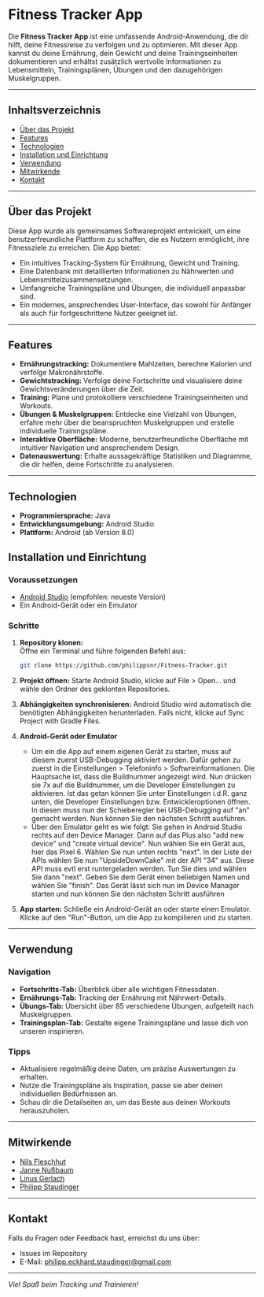 # Fitness Tracker App

Die **Fitness Tracker App** ist eine umfassende Android-Anwendung, die dir hilft, deine Fitnessreise zu verfolgen und zu optimieren. Mit dieser App kannst du deine Ernährung, dein Gewicht und deine Trainingseinheiten dokumentieren und erhältst zusätzlich wertvolle Informationen zu Lebensmitteln, Trainingsplänen, Übungen und den dazugehörigen Muskelgruppen.

---

## Inhaltsverzeichnis

- [Über das Projekt](#über-das-projekt)
- [Features](#features)
- [Technologien](#technologien)
- [Installation und Einrichtung](#installation-und-einrichtung)
- [Verwendung](#verwendung)
- [Mitwirkende](#mitwirkende)
- [Kontakt](#kontakt)

---

## Über das Projekt

Diese App wurde als gemeinsames Softwareprojekt entwickelt, um eine benutzerfreundliche Plattform zu schaffen, die es Nutzern ermöglicht, ihre Fitnessziele zu erreichen. Die App bietet:
- Ein intuitives Tracking-System für Ernährung, Gewicht und Training.
- Eine Datenbank mit detaillierten Informationen zu Nährwerten und Lebensmittelzusammensetzungen.
- Umfangreiche Trainingspläne und Übungen, die individuell anpassbar sind.
- Ein modernes, ansprechendes User-Interface, das sowohl für Anfänger als auch für fortgeschrittene Nutzer geeignet ist.

---

## Features

- **Ernährungstracking:** Dokumentiere Mahlzeiten, berechne Kalorien und verfolge Makronährstoffe.
- **Gewichtstracking:** Verfolge deine Fortschritte und visualisiere deine Gewichtsveränderungen über die Zeit.
- **Training:** Plane und protokolliere verschiedene Trainingseinheiten und Workouts.
- **Übungen & Muskelgruppen:** Entdecke eine Vielzahl von Übungen, erfahre mehr über die beanspruchten Muskelgruppen und erstelle individuelle Trainingspläne.
- **Interaktive Oberfläche:** Moderne, benutzerfreundliche Oberfläche mit intuitiver Navigation und ansprechendem Design.
- **Datenauswertung:** Erhalte aussagekräftige Statistiken und Diagramme, die dir helfen, deine Fortschritte zu analysieren.

---

## Technologien

- **Programmiersprache:** Java
- **Entwicklungsumgebung:** Android Studio
- **Plattform:** Android (ab Version 8.0)


## Installation und Einrichtung

### Voraussetzungen

- [Android Studio](https://developer.android.com/studio) (empfohlen: neueste Version)
- Ein Android-Gerät oder ein Emulator

### Schritte

1. **Repository klonen:**  
   Öffne ein Terminal und führe folgenden Befehl aus:
   ```bash
   git clone https://github.com/philippsnr/Fitness-Tracker.git
	```
	
2. **Projekt öffnen:**
   Starte Android Studio, klicke auf File > Open... und wähle den Ordner des geklonten Repositories.
	
3. **Abhängigkeiten synchronisieren:**
   Android Studio wird automatisch die benötigten Abhängigkeiten herunterladen. Falls nicht, klicke auf Sync Project with Gradle Files.
   
4. **Android-Gerät oder Emulator**
   - Um ein die App auf einem eigenen Gerät zu starten, muss auf diesem zuerst USB-Debugging aktiviert werden. Dafür gehen zu zuerst in die Einstellungen > Telefoninfo > Softwreinformationen.
   Die Hauptsache ist, dass die Buildnummer angezeigt wird. Nun drücken sie 7x auf die Buildnummer, um die Developer Einstellungen zu aktivieren. Ist das getan können Sie unter Einstellungen i.d.R.
   ganz unten, die Developer Einstellungen bzw. Entwickleroptionen öffnen. In diesen muss nun der Schieberegler bei USB-Debugging auf "an" gemacht werden. Nun können Sie den nächsten Schritt ausführen.
   - Über den Emulator geht es wie folgt: Sie gehen in Android Studio rechts auf den Device Manager. Dann auf das Plus also "add new device" und "create virtual device". Nun wählen Sie ein Gerät aus, hier das 
   Pixel 6. Wählen Sie nun unten rechts "next". In der Liste der APIs wählen Sie nun "UpsideDownCake" mit der API "34" aus. Diese API muss evtl erst runtergeladen werden. Tun Sie dies und wählen Sie dann "next".
   Geben Sie dem Gerät einen beliebigen Namen und wählen Sie "finish". Das Gerät lässt sich nun im Device Manager starten und nun können Sie den nächsten Schritt ausführen
   
5. **App starten:**
   Schließe ein Android-Gerät an oder starte einen Emulator. Klicke auf den "Run"-Button, um die App zu kompilieren und zu starten.


---

## Verwendung

### Navigation

- **Fortschritts-Tab:** Überblick über alle wichtigen Fitnessdaten.
- **Ernährungs-Tab:** Tracking der Ernährung mit Nährwert-Details.
- **Übungs-Tab:** Übersicht über 85 verschiedene Übungen, aufgeteilt nach Muskelgruppen.
- **Trainingsplan-Tab:** Gestalte eigene Trainingspläne und lasse dich von unseren inspirieren.

### Tipps

- Aktualisiere regelmäßig deine Daten, um präzise Auswertungen zu erhalten.
- Nutze die Trainingspläne als Inspiration, passe sie aber deinen individuellen Bedürfnissen an.
- Schau dir die Detailseiten an, um das Beste aus deinen Workouts herauszuholen.

---

## Mitwirkende

- [Nils Fleschhut](https://github.com/Nils897)
- [Janne Nußbaum](https://github.com/Janne761)
- [Linus Gerlach](https://github.com/Linus2864)
- [Philipp Staudinger](https://github.com/philippsnr)

---


## Kontakt

Falls du Fragen oder Feedback hast, erreichst du uns über:
- Issues im Repository
- E-Mail: [philipp.eckhard.staudinger@gmail.com](mailto:philipp.eckhard.staudinger@gmail.com)

---


*Viel Spaß beim Tracking und Trainieren!*
